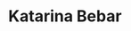 ---
SICRIS: 15295
draft: false
fixName: katarina_bebar
lab: Laboratory for Ubiquitous systems
labPos: Laboratory Member
location: null
mailInfo: katarina.bebar@fri.uni-lj.si
officeHours: null
profName: Katarina Bebar
profTitle: Researcher
telephoneInfo: null
title: Katarina Bebar
---